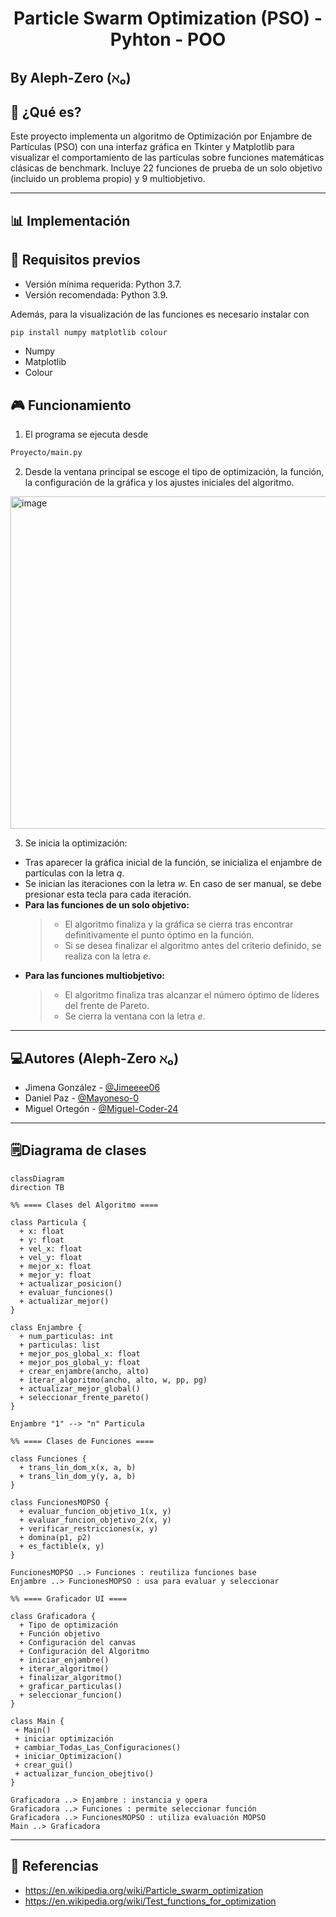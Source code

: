 # <h1 align="center">Particle Swarm Optimization (PSO) - Pyhton - POO</h1>
## By Aleph-Zero (ℵ₀)

## 📂 ¿Qué es?

Este proyecto implementa un algoritmo de Optimización por Enjambre de Partículas (PSO) con una interfaz gráfica en Tkinter y Matplotlib para visualizar el comportamiento de las partículas sobre funciones matemáticas clásicas de benchmark. Incluye 22 funciones de prueba de un solo objetivo (incluido un problema propio) y 9 multiobjetivo.

---

## 📊 Implementación

## 🧩 Requisitos previos

- Versión mínima requerida: Python 3.7.
- Versión recomendada: Python 3.9.

Además, para la visualización de las funciones es necesario instalar con
```cmd
pip install numpy matplotlib colour
```
- Numpy
- Matplotlib
- Colour

## 🎮 Funcionamiento 

1. El programa se ejecuta desde 
```cmd
Proyecto/main.py
```
2. Desde la ventana principal se escoge el tipo de optimización, la función, la configuración de la gráfica y los ajustes iniciales del algoritmo.
<img width="1002" height="532" alt="image" src="https://github.com/user-attachments/assets/6e14b5f5-358a-408d-9abd-983a43b7ca2f" />


3. Se inicia la optimización:

- Tras aparecer la gráfica inicial de la función, se inicializa  el enjambre de partículas con la letra *q*.
- Se inician las iteraciones con la letra *w*. En caso de ser manual, se debe presionar esta tecla para cada iteración.
- **Para las funciones de un solo objetivo:**
  > - El algoritmo finaliza y la gráfica se cierra tras encontrar definitivamente el punto óptimo en la función.
  > - Si se desea finalizar el algoritmo antes del criterio definido, se realiza con la letra *e*.
- **Para las funciones multiobjetivo:**
  > - El algoritmo finaliza tras alcanzar el número óptimo de líderes del frente de Pareto.
  > - Se cierra la ventana con la letra *e*.

---

## 💻Autores (Aleph-Zero ℵ₀)

- Jimena González - [@Jimeeee06](https://github.com/Jimeeee06)
- Daniel Paz - [@Mayoneso-0](https://github.com/Mayoneso-0)
- Miguel Ortegón - [@Miguel-Coder-24](https://github.com/Miguel-Coder-24)

---

## 🗒️Diagrama de clases


```mermaid
classDiagram
direction TB

%% ==== Clases del Algoritmo ====

class Particula {
  + x: float
  + y: float
  + vel_x: float
  + vel_y: float
  + mejor_x: float
  + mejor_y: float
  + actualizar_posicion()
  + evaluar_funciones()
  + actualizar_mejor()
}

class Enjambre {
  + num_particulas: int
  + particulas: list
  + mejor_pos_global_x: float
  + mejor_pos_global_y: float
  + crear_enjambre(ancho, alto)
  + iterar_algoritmo(ancho, alto, w, pp, pg)
  + actualizar_mejor_global()
  + seleccionar_frente_pareto()
}

Enjambre "1" --> "n" Particula

%% ==== Clases de Funciones ====

class Funciones {
  + trans_lin_dom_x(x, a, b)
  + trans_lin_dom_y(y, a, b)
}

class FuncionesMOPSO {
  + evaluar_funcion_objetivo_1(x, y)
  + evaluar_funcion_objetivo_2(x, y)
  + verificar_restricciones(x, y)
  + domina(p1, p2)
  + es_factible(x, y)
}

FuncionesMOPSO ..> Funciones : reutiliza funciones base
Enjambre ..> FuncionesMOPSO : usa para evaluar y seleccionar

%% ==== Graficador UI ====

class Graficadora {
  + Tipo de optimización
  + Función objetivo
  + Configuración del canvas
  + Configuración del Algoritmo
  + iniciar_enjambre()
  + iterar_algoritmo()
  + finalizar_algoritmo()
  + graficar_particulas()
  + seleccionar_funcion()
}

class Main {
 + Main()
 + iniciar optimización
 + cambiar_Todas_Las_Configuraciones()
 + iniciar_Optimizacion()
 + crear_gui()
 + actualizar_funcion_obejtivo()
}

Graficadora ..> Enjambre : instancia y opera
Graficadora ..> Funciones : permite seleccionar función
Graficadora ..> FuncionesMOPSO : utiliza evaluación MOPSO
Main ..> Graficadora
```

---

## 🧮 Referencias

- https://en.wikipedia.org/wiki/Particle_swarm_optimization
- https://en.wikipedia.org/wiki/Test_functions_for_optimization
